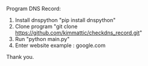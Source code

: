 Program DNS Record:

1. Install dnspython "pip install dnspython"
2. Clone program "git clone https://github.com/kimmattic/checkdns_record.git"
3. Run "python main.py"
4. Enter website example : google.com

Thank you.
